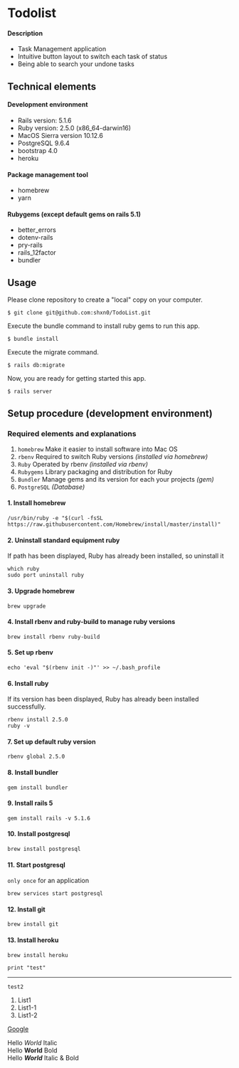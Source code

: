 # Todolist

#### Description
* Task Management application
* Intuitive button layout to switch each task of status
* Being able to search your undone tasks

## Technical elements

#### Development environment
* Rails version: 5.1.6
* Ruby version: 2.5.0 (x86_64-darwin16)
* MacOS Sierra version 10.12.6
* PostgreSQL 9.6.4
* bootstrap 4.0
* heroku

#### Package management tool
* homebrew
* yarn

#### Rubygems (except default gems on rails 5.1)
* better_errors
* dotenv-rails
* pry-rails
* rails_12factor
* bundler

## Usage
Please clone repository to create a "local" copy on your computer.
```
$ git clone git@github.com:shxn0/TodoList.git
```

Execute the bundle command to install ruby gems to run this app.
```
$ bundle install
```

Execute the migrate command.
```
$ rails db:migrate
```

Now, you are ready for getting started this app.
```
$ rails server
```

## Setup procedure (development environment)

### Required elements and explanations

1. `homebrew` Make it easier to install software into Mac OS
2. `rbenv` Required to switch Ruby versions *(installed via homebrew)*
3. `Ruby` Operated by rbenv *(installed via rbenv)*
4. `Rubygems` Library packaging and distribution for Ruby
5. `Bundler` Manage gems and its version for each your projects *(gem)*
6. `PostgreSQL` *(Database)*


#### 1. Install homebrew
```
/usr/bin/ruby -e "$(curl -fsSL https://raw.githubusercontent.com/Homebrew/install/master/install)"
```

#### 2. Uninstall standard equipment ruby
If path has been displayed, Ruby has already been installed, so uninstall it
```
which ruby
sudo port uninstall ruby
```

#### 3. Upgrade homebrew
```
brew upgrade
```

#### 4. Install rbenv and ruby-build to manage ruby versions
```
brew install rbenv ruby-build
```

#### 5. Set up rbenv
```
echo 'eval "$(rbenv init -)"' >> ~/.bash_profile
```

#### 6. Install ruby
If its version has been displayed, Ruby has already been installed successfully.
```
rbenv install 2.5.0
ruby -v
```

#### 7. Set up default ruby version
```
rbenv global 2.5.0
```

#### 8. Install bundler
```
gem install bundler
```

#### 9. Install rails 5
```
gem install rails -v 5.1.6
```

#### 10. Install postgresql
```
brew install postgresql
```

#### 11. Start postgresql  
`only once` for an application
```
brew services start postgresql
```

#### 12. Install git
```
brew install git
```

#### 13. Install heroku
```
brew install heroku
```


```print "test" ```

***

`test2`

1. List1
  1. List1-1
  1. List1-2

  [Google](https://www.google.co.jp/)

  Hello *World* Italic  
  Hello **World** Bold  
  Hello ***World*** Italic & Bold
